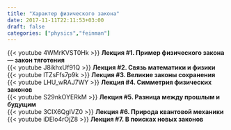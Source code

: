 ```yaml
---
title: "Характер физического закона"
date: 2017-11-11T22:11:53+03:00
draft: false
categories: ["physics","feinman"]
---
```


<div class="row">
  <div class="col-sm-6">
    {{< youtube 4WMrKVST0Hk >}}
    <strong>Лекция #1. Пример физического закона — закон тяготения</strong>
  </div>
  <div class="col-sm-6">
    {{< youtube J8ikhxUf91Q >}}
    <strong>Лекция #2. Связь математики и физики</strong>
  </div>
</div>

<!--more-->

<div class="row">
  <div class="col-sm-6">
    {{< youtube lTZsFfs7p9k >}}
    <strong>Лекция #3. Великие законы сохранения</strong>
  </div>
  <div class="col-sm-6">
    {{< youtube LHU_wRAJ7WY >}}
    <strong>Лекция #4. Симметрия физических законов</strong>
  </div>
  <div class="col-sm-6">
    {{< youtube S29nkOYERkM >}}
    <strong>Лекция #5. Разница между прошлым и будущим</strong>
  </div>
  <div class="col-sm-6">
    {{< youtube 3CIX6QgIVZ0 >}}
    <strong>Лекция #6. Природа квантовой механики</strong>
  </div>
  <div class="col-sm-6">
    {{< youtube iDElo4rOjZ8 >}}
    <strong>Лекция #7. В поисках новых законов</strong>
  </div>
</div>
